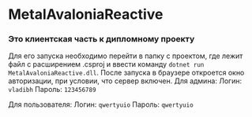 # MetalAvaloniaReactive

### Это клиентская часть к дипломному проекту

Для его запуска необходимо перейти в папку с проектом, где лежит файл с расширением .csproj и ввести команду `dotnet run MetalAvaloniaReactive.dll`. 
После запуска в браузере откроется окно авторизации, при условии, что сервер включен.
Для админа:         Логин: `vladibh`
                    Пароль: `123456789`

Для пользователя:   Логин: `qwertyuio`
                    Пароль: `qwertyuio`